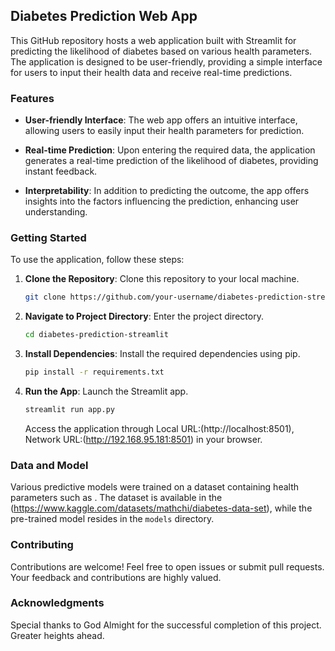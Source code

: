 ## Diabetes Prediction Web App

This GitHub repository hosts a web application built with Streamlit for predicting the likelihood of diabetes based on various health parameters. The application is designed to be user-friendly, providing a simple interface for users to input their health data and receive real-time predictions.

### Features

- **User-friendly Interface**: The web app offers an intuitive interface, allowing users to easily input their health parameters for prediction.

- **Real-time Prediction**: Upon entering the required data, the application generates a real-time prediction of the likelihood of diabetes, providing instant feedback.

- **Interpretability**: In addition to predicting the outcome, the app offers insights into the factors influencing the prediction, enhancing user understanding.

### Getting Started

To use the application, follow these steps:

1. **Clone the Repository**: Clone this repository to your local machine.

    ```bash
    git clone https://github.com/your-username/diabetes-prediction-streamlit.git
    ```

2. **Navigate to Project Directory**: Enter the project directory.

    ```bash
    cd diabetes-prediction-streamlit
    ```

3. **Install Dependencies**: Install the required dependencies using pip.

    ```bash
    pip install -r requirements.txt
    ```

4. **Run the App**: Launch the Streamlit app.

    ```bash
    streamlit run app.py
    ```

    Access the application through Local URL:(http://localhost:8501), Network URL:(http://192.168.95.181:8501) in your browser.

### Data and Model

Various predictive models were trained on a dataset containing health parameters such as . The dataset is available in the (https://www.kaggle.com/datasets/mathchi/diabetes-data-set), while the pre-trained model resides in the `models` directory.

### Contributing

Contributions are welcome! Feel free to open issues or submit pull requests. Your feedback and contributions are highly valued.

### Acknowledgments

Special thanks to God Almight for the successful completion of this project. Greater heights ahead.
